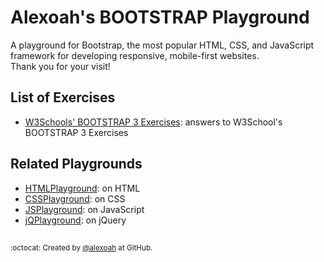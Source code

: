 # Alexoah's BOOTSTRAP Playground
A playground for Bootstrap, the most popular HTML, CSS, and JavaScript framework for developing responsive, mobile-first websites.  
Thank you for your visit!

## List of Exercises
* [W3Schools' BOOTSTRAP 3 Exercises](./W3School-BS3Exercises): answers to W3School's BOOTSTRAP 3 Exercises

## Related Playgrounds
* [HTMLPlayground](https://github.com/alexoah/HTMLPlayground): on HTML
* [CSSPlayground](https://github.com/alexoah/CSSPlayground): on CSS
* [JSPlayground](https://github.com/alexoah/JSPlayground): on JavaScript
* [jQPlayground](https://github.com/alexoah/jQPlayground): on jQuery

##
<sup>:octocat: Created by [@alexoah](http://github.com/alexoah) at GitHub.</sup>
